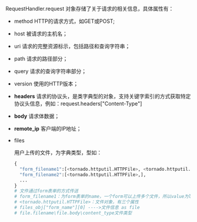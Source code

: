 RequestHandler.request 对象存储了关于请求的相关信息，具体属性有：

- method HTTP的请求方式，如GET或POST;

- host 被请求的主机名；

- uri 请求的完整资源标示，包括路径和查询字符串；

- path 请求的路径部分；

- query 请求的查询字符串部分；

- version 使用的HTTP版本；

- **headers** 请求的协议头，是类字典型的对象，支持关键字索引的方式获取特定协议头信息，例如：request.headers["Content-Type"]

- **body** 请求体数据；

- **remote_ip** 客户端的IP地址；

- files

  用户上传的文件，为字典类型，型如：

  ```python
  {
    "form_filename1":[<tornado.httputil.HTTPFile>, <tornado.httputil.HTTPFile>],
    "form_filename2":[<tornado.httputil.HTTPFile>,],
    ... 
  }
  # 文件通过form表单的方式传送
  # form_filename1：为form表单的name，一个form可以上传多个文件，所以value为list
  # <tornado.httputil.HTTPFile>：文件对象，有三个属性
  # files_obj["form_name"][0] ---->文件信息 as file
  # file.filename\file.body\content_type文件类型
  ```